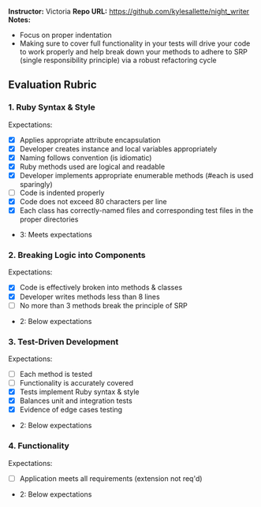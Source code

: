 **Instructor:** Victoria
**Repo URL:** https://github.com/kylesallette/night_writer
**Notes:**

* Focus on proper indentation
* Making sure to cover full functionality in your tests will drive your code to work properly and help break down your methods to adhere to SRP (single responsibility principle) via a robust refactoring cycle

## Evaluation Rubric

### 1. Ruby Syntax & Style

Expectations: 

- [x] Applies appropriate attribute encapsulation  
- [x] Developer creates instance and local variables appropriately
- [x] Naming follows convention (is idiomatic)
- [x] Ruby methods used are logical and readable  
- [x] Developer implements appropriate enumerable methods (#each is used sparingly)
- [ ] Code is indented properly
- [x] Code does not exceed 80 characters per line
- [x] Each class has correctly-named files and corresponding test files in the proper directories

* 3: Meets expectations

### 2. Breaking Logic into Components

Expectations: 

- [x] Code is effectively broken into methods & classes 
- [x] Developer writes methods less than 8 lines 
- [ ] No more than 3 methods break the principle of SRP 

* 2: Below expectations

### 3. Test-Driven Development

Expectations: 

- [ ] Each method is tested  
- [ ] Functionality is accurately covered
- [x] Tests implement Ruby syntax & style   
- [x] Balances unit and integration tests 
- [x] Evidence of edge cases testing 

* 2: Below expectations

### 4. Functionality

Expectations: 

- [ ] Application meets all requirements (extension not req'd)

* 2: Below expectations

